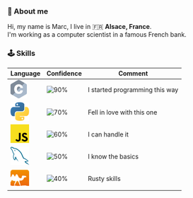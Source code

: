 ### 💬 About me

Hi, my name is Marc, I live in 🇫🇷 <b>Alsace, France</b>.  
I'm working as a computer scientist in a famous French bank.

### 🕹️ Skills

| Language | Confidence | Comment
| --- | --- | ---
| <a><img alt="C" height="42px" src="assets/C.svg"></a> | <img alt="90%" src="https://img.shields.io/badge/-90%25-brightgreen"/> | I started programming this way
| <a href="https://www.python.org/"><img alt="Python" height="42px" src="assets/Python.svg"></a> | <img alt="70%" src="https://img.shields.io/badge/-70%25-green"/> | Fell in love with this one
| <a href="https://www.javascript.com/"><img alt="Javascript" height="42px" src="assets/Javascript.svg"></a> | <img alt="60%" src="https://img.shields.io/badge/-60%25-green"/> | I can handle it
| <a href="https://www.mysql.com/"><img alt="MySQL" height="42px" src="assets/MySQL.svg"></a> | <img alt="50%" src="https://img.shields.io/badge/-50%25-yellow"/> | I know the basics
| <a href="https://ocaml.org/"><img alt="OCaml" height="42px" src="assets/OCaml.svg"></a> | <img alt="40%" src="https://img.shields.io/badge/-40%25-orange"/> | Rusty skills
